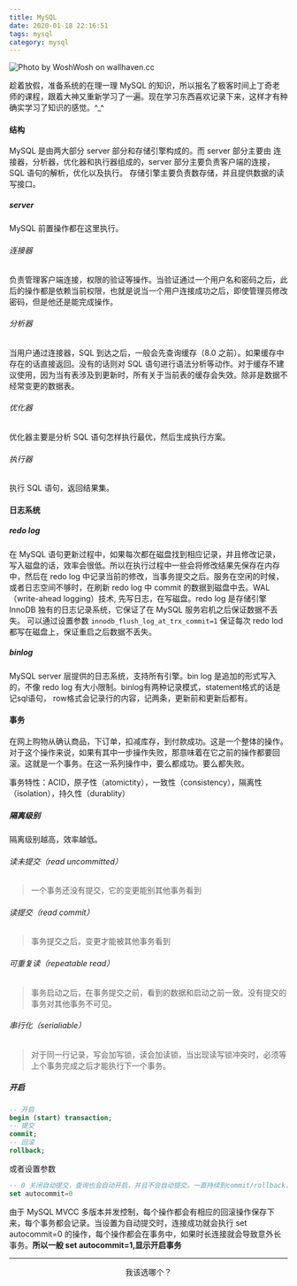 ```yaml
---
title: MySQL
date: 2020-01-18 22:16:51
tags: mysql
category: mysql
---
```


![Photo by WoshWosh on wallhaven.cc](/mysql.png)


趁着放假，准备系统的在理一理 MySQL 的知识，所以报名了极客时间上丁奇老师的课程，跟着大神又重新学习了一遍。现在学习东西喜欢记录下来，这样才有种确实学习了知识的感觉。^_^

<!--more-->

#### 结构

MySQL 是由两大部分 server 部分和存储引擎构成的。而 server 部分主要由 连接器，分析器，优化器和执行器组成的，server 部分主要负责客户端的连接，SQL 语句的解析，优化以及执行。 存储引擎主要负责数存储，并且提供数据的读写接口。

##### server

MySQL 前置操作都在这里执行。

###### 连接器

负责管理客户端连接，权限的验证等操作。当验证通过一个用户名和密码之后，此后的操作都是依赖当前权限，也就是说当一个用户连接成功之后，即使管理员修改密码，但是他还是能完成操作。

###### 分析器

当用户通过连接器，SQL 到达之后，一般会先查询缓存（8.0 之前）。如果缓存中存在的话直接返回。没有的话则对 SQL 语句进行语法分析等动作。对于缓存不建议使用，因为当有表涉及到更新时，所有关于当前表的缓存会失效。除非是数据不经常变更的数据表。

###### 优化器

优化器主要是分析 SQL 语句怎样执行最优，然后生成执行方案。

###### 执行器

执行 SQL 语句，返回结果集。

#### 日志系统

##### redo log

在 MySQL 语句更新过程中，如果每次都在磁盘找到相应记录，并且修改记录，写入磁盘的话，效率会很低。所以在执行过程中一些会将修改结果先保存在内存中，然后在 redo log 中记录当前的修改，当事务提交之后。服务在空闲的时候，或者日志空间不够时，在刷新 redo log 中 commit 的数据到磁盘中去。WAL （write-ahead logging）技术, 先写日志，在写磁盘。redo log 是存储引擎 InnoDB 独有的日志记录系统，它保证了在 MySQL 服务宕机之后保证数据不丢失。 可以通过设置参数 `innodb_flush_log_at_trx_commit=1` 保证每次 redo lod 都写在磁盘上，保证重启之后数据不丢失。

##### binlog

MySQL server 层提供的日志系统，支持所有引擎。bin log 是追加的形式写入的，不像 redo log 有大小限制。binlog有两种记录模式，statement格式的话是记sql语句， row格式会记录行的内容，记两条，更新前和更新后都有。


#### 事务

在网上购物从确认商品，下订单，扣减库存，到付款成功。这是一个整体的操作。对于这个操作来说，如果有其中一步操作失败，那意味着在它之前的操作都要回滚。这就是一个事务。在这一系列操作中，要么都成功。要么都失败。

事务特性：ACID，原子性（atomictity），一致性（consistency），隔离性（isolation），持久性（durablity）


##### 隔离级别
隔离级别越高，效率越低。

###### 读未提交（read uncommitted）

> 一个事务还没有提交，它的变更能别其他事务看到




###### 读提交（read commit）

> 事务提交之后，变更才能被其他事务看到


###### 可重复读（repeatable read）

> 事务启动之后，在事务提交之前，看到的数据和启动之前一致。没有提交的事务对其他事务不可见。


###### 串行化（serialiable）

> 对于同一行记录，写会加写锁，读会加读锁，当出现读写锁冲突时，必须等上个事务完成之后才能执行下一个事务。

##### 开启
```sql
-- 开启
begin (start) transaction;
-- 提交
commit;
-- 回滚
rollback;
```
或者设置参数
```sql 
-- 0 关闭自动提交，查询也会自动开启，并且不会自动提交。一直持续到commit/rollback，或者断开连接。
set autocommit=0
```

由于 MySQL MVCC 多版本并发控制，每个操作都会有相应的回滚操作保存下来，每个事务都会记录。当设置为自动提交时，连接成功就会执行 set autocommit=0 的操作，每个操作都会在事务中，如果时长连接就会导致意外长事务。**所以一般 set autocommit=1,显示开启事务**









***

<center>我该选哪个？</center>
